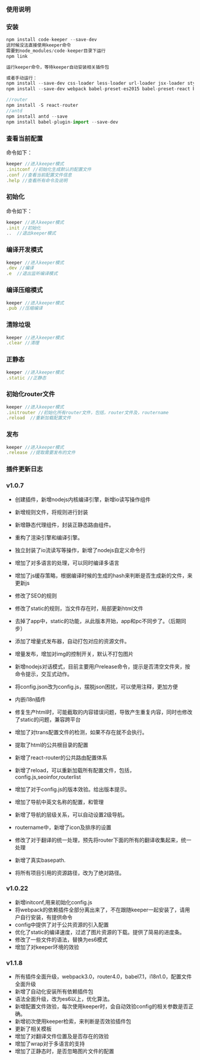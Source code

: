 ### 使用说明

### 安装
```javascript
npm install code-keeper --save-dev
这时候没法直接使用keeper命令
需要到node_modules/code-keeper目录下运行
npm link

运行keeper命令，等待keeper自动安装相关插件包

或者手动运行：
npm install --save-dev css-loader less-loader url-loader jsx-loader style-loader babel-loader babel-core babel-preset-env
npm install --save-dev webpack babel-preset-es2015 babel-preset-react babel-preset-stage-0

//router
npm install -S react-router
//antd
npm install antd --save
npm install babel-plugin-import --save-dev

```

### 查看当前配置
命令如下：
```javascript
keeper //进入keeper模式
.initconf //初始化生成默认的配置文件
.conf //查看当前配置文件信息
.help //查看所有命令及说明
```

### 初始化
命令如下：
```javascript
keeper //进入keeper模式
.init //初始化
..  //退出keeper模式
```

### 编译开发模式
```javascript
keeper //进入keeper模式
.dev //编译
.e  //退出监听编译模式
```

### 编译压缩模式
```javascript
keeper //进入keeper模式
.pub //压缩编译
```

### 清除垃圾
```javascript
keeper //进入keeper模式
.clear //清理
```

### 正静态
```javascript
keeper //进入keeper模式
.static //正静态
```

### 初始化router文件
```javascript
keeper //进入keeper模式
.initrouter //初始化所有router文件，包括，router文件及，routername
.reload  //重新加载配置文件
```

### 发布
```javascript
keeper //进入keeper模式
.release //提取需要发布的文件
```


### 插件更新日志

### v1.0.7
- 创建插件，新增nodejs内核编译引擎，新增io读写操作组件
- 新增规则文件，将规则进行封装
- 新增静态代理组件，封装正静态路由组件。
- 重构了渲染引擎和编译引擎。
- 独立封装了io流读写等操作，新增了nodejs自定义命令行
- 增加了对多语言的处理，可以同时编译多语言
- 增加了js缓存策略，根据编译时候的生成的hash来判断是否生成新的文件，来更新js
- 修改了SEO的规则
- 修改了static的规则，当文件存在时，局部更新html文件

- 去掉了app中，static的功能，从此版本开始，app和pc不同步了。（后期同步）
- 添加了增量式发布器，自动打包对应的资源文件。
- 增量发布，增加对img的控制开关，默认不打包图片
- 新增nodejs对话模式，目前主要用户release命令，提示是否清空文件夹，按命令提示，交互式动作。
- 将config.json改为config.js，摆脱json困扰，可以使用注释，更加方便
- 内嵌i18n插件
- 修复生产html时，可能截取的内容错误问题，导致产生重复内容，同时也修改了static的问题，兼容跨平台
- 增加了对trans配置文件的检测，如果不存在就不会执行。
- 提取了html的公共根目录的配置
- 新增了react-router的公共路由配置体系
- 新增了reload，可以重新加载所有配置文件，包括，config.js,seoinfor,routerlist
- 增加了对于config.js的版本效验。给出版本提示。
- 增加了导航中英文名称的配置，和管理
- 新增了导航的层级关系，可以自动设置2级导航。
- routername中，新增了icon及排序的设置
- 修改了对于翻译的统一处理，预先将router下面的所有的翻译收集起来，统一处理
- 新增了真实basepath.
- 将所有项目引用的资源路径，改为了绝对路径。

### v1.0.22
- 新增initconf,用来初始化config.js
- 将webpack的依赖插件全部分离出来了，不在跟随keeper一起安装了，请用户自行安装，有提供命令
- config中提供了对于公共资源的引入配置
- 优化了static的编译速度，过滤了图片资源的下载。提供了简易的进度条。
- 修改了一些文件的语法，替换为es6模式
- 增加了对keeper环境的效验

### v1.1.8
- 所有插件全面升级，webpack3.0，router4.0，babel7.1，i18n1.0，配置文件全面升级
- 新增了自动化安装所有依赖插件包
- 语法全面升级，改为es6以上，优化算法。
- 新增配置文件效验，每次使用keeper时，会自动效验config的相关参数是否正确。
- 新增初次使用keeper检索，来判断是否效验插件包
- 更新了相关模板
- 增加了对翻译文件位置及是否存在的效验
- 增加了wrap对于多语言的支持
- 增加了正静态时，是否忽略图片文件的配置